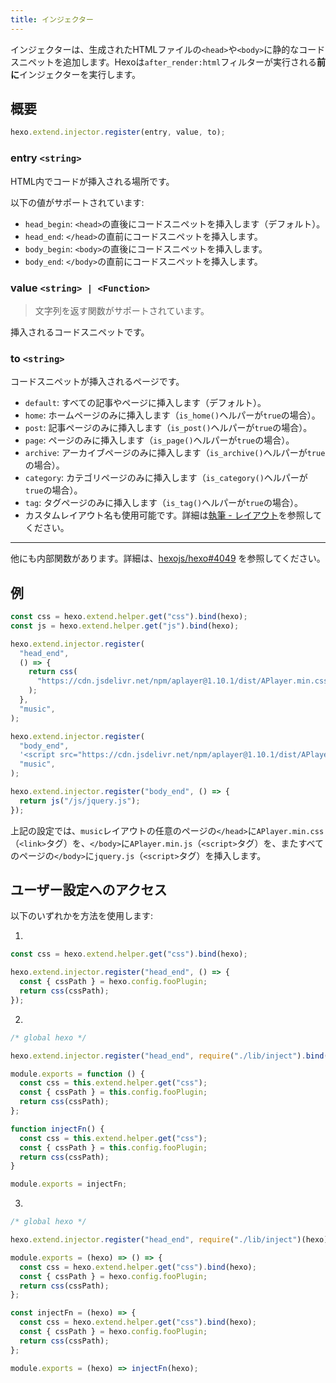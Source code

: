 ```yaml
---
title: インジェクター
---
```


インジェクターは、生成されたHTMLファイルの`<head>`や`<body>`に静的なコードスニペットを追加します。Hexoは`after_render:html`フィルターが実行される**前に**インジェクターを実行します。

## 概要

```js
hexo.extend.injector.register(entry, value, to);
```

### entry `<string>`

HTML内でコードが挿入される場所です。

以下の値がサポートされています:

- `head_begin`: `<head>`の直後にコードスニペットを挿入します（デフォルト）。
- `head_end`: `</head>`の直前にコードスニペットを挿入します。
- `body_begin`: `<body>`の直後にコードスニペットを挿入します。
- `body_end`: `</body>`の直前にコードスニペットを挿入します。

### value `<string> | <Function>`

> 文字列を返す関数がサポートされています。

挿入されるコードスニペットです。

### to `<string>`

コードスニペットが挿入されるページです。

- `default`: すべての記事やページに挿入します（デフォルト）。
- `home`: ホームページのみに挿入します（`is_home()`ヘルパーが`true`の場合）。
- `post`: 記事ページのみに挿入します（`is_post()`ヘルパーが`true`の場合）。
- `page`: ページのみに挿入します（`is_page()`ヘルパーが`true`の場合）。
- `archive`: アーカイブページのみに挿入します（`is_archive()`ヘルパーが`true`の場合）。
- `category`: カテゴリページのみに挿入します（`is_category()`ヘルパーが`true`の場合）。
- `tag`: タグページのみに挿入します（`is_tag()`ヘルパーが`true`の場合）。
- カスタムレイアウト名も使用可能です。詳細は[執筆 - レイアウト](../docs/writing#レイアウト)を参照してください。

---

他にも内部関数があります。詳細は、[hexojs/hexo#4049](https://github.com/hexojs/hexo/pull/4049) を参照してください。

## 例

```js
const css = hexo.extend.helper.get("css").bind(hexo);
const js = hexo.extend.helper.get("js").bind(hexo);

hexo.extend.injector.register(
  "head_end",
  () => {
    return css(
      "https://cdn.jsdelivr.net/npm/aplayer@1.10.1/dist/APlayer.min.css",
    );
  },
  "music",
);

hexo.extend.injector.register(
  "body_end",
  '<script src="https://cdn.jsdelivr.net/npm/aplayer@1.10.1/dist/APlayer.min.js">',
  "music",
);

hexo.extend.injector.register("body_end", () => {
  return js("/js/jquery.js");
});
```

上記の設定では、`music`レイアウトの任意のページの`</head>`に`APlayer.min.css`（`<link>`タグ）を、`</body>`に`APlayer.min.js`（`<script>`タグ）を、またすべてのページの`</body>`に`jquery.js`（`<script>`タグ）を挿入します。

## ユーザー設定へのアクセス

以下のいずれかを方法を使用します:

1.

```js
const css = hexo.extend.helper.get("css").bind(hexo);

hexo.extend.injector.register("head_end", () => {
  const { cssPath } = hexo.config.fooPlugin;
  return css(cssPath);
});
```

2.

```js index.js
/* global hexo */

hexo.extend.injector.register("head_end", require("./lib/inject").bind(hexo));
```

```js lib/inject.js
module.exports = function () {
  const css = this.extend.helper.get("css");
  const { cssPath } = this.config.fooPlugin;
  return css(cssPath);
};
```

```js lib/inject.js
function injectFn() {
  const css = this.extend.helper.get("css");
  const { cssPath } = this.config.fooPlugin;
  return css(cssPath);
}

module.exports = injectFn;
```

3.

```js index.js
/* global hexo */

hexo.extend.injector.register("head_end", require("./lib/inject")(hexo));
```

```js lib/inject.js
module.exports = (hexo) => () => {
  const css = hexo.extend.helper.get("css").bind(hexo);
  const { cssPath } = hexo.config.fooPlugin;
  return css(cssPath);
};
```

```js lib/inject.js
const injectFn = (hexo) => {
  const css = hexo.extend.helper.get("css").bind(hexo);
  const { cssPath } = hexo.config.fooPlugin;
  return css(cssPath);
};

module.exports = (hexo) => injectFn(hexo);
```
